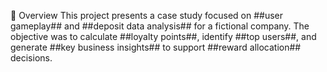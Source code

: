 📌 Overview
This project presents a case study focused on ##user gameplay## and ##deposit data analysis## for a fictional company. The objective was to calculate ##loyalty points##, identify ##top users##, and generate ##key business insights## to support ##reward allocation## decisions.

